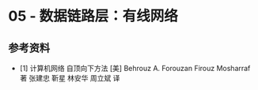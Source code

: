 # 05 - 数据链路层：有线网络

## 参考资料

- [1] 计算机网络 自顶向下方法 [美] Behrouz A. Forouzan  Firouz Mosharraf 著 张建忠 靳星 林安华 周立斌 译